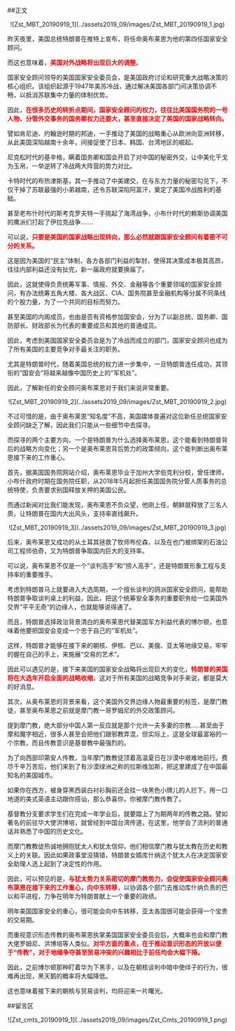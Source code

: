 ##正文

 <div align="center">![Zst_MBT_20190919_1](../assets2019_09/images/Zst_MBT_20190919_1.jpg)</div>

昨天夜里，美国总统特朗普在推特上宣布，将任命奥布莱恩为他的第四任国家安全顾问。

而这也意味着，<font color="red">**美国对外战略将出现巨大的调整**</font>。

国家安全顾问领导的美国国家安全委员会，是美国政府讨论和研究重大战略决策的核心组织。该组织起源于1947年美苏冷战，通过解决美国各部门间决策协调不畅，以抵消苏联集中力量的体制优势。

因此，<font color="red">**在很多历史的转折点期间，国家安全顾问的权力，往往比美国国务院的一号人物、分管外交事务的国务卿权力还要大，甚至直接决定了美国的国家战略转向。**</font>

譬如肯尼迪、约翰逊时期的邦迪，一手推动了美国的战略重心从欧洲向亚洲转移，从此美国深陷越南十余年，间接促使了日本、韩国、台湾地区的崛起。

尼克松时代的基辛格，瞒着国务卿和国会开启了对中国的秘密外交，让中美化干戈为玉帛，一举逆转了冷战两大阵营的势力对比。

卡特时代的布热津斯基，其一手推动了中美建交，在与东方力量的秘密勾兑下，不仅干掉了苏联最强的小弟越南，还令苏联深陷阿富汗，奠定了美国冷战胜利的基础。

甚至老布什时代的斯考克罗夫特一手挑起了海湾战争，小布什时代的赖斯协调美国的鹰派们打起了伊拉克战争.......

可以说，<font color="red">**只要是美国的国家战略出现转向，那么必然就跟国家安全顾问有着密不可分的关系。**</font>

这是因为美国的“民主”体制，各方各部门利益的掣肘，使得其决策成本极其高昂，往往内部利益还没有扯完，新一届政府就要换届了。

因此，这就使得负责统筹军事、情报、外交、金融等各个重要领域的国家安全顾问，有办法统筹五角大楼、各大战区、CIA、国务院甚至金融机构等分属不同条线的个股力量，为了一个共同的目标而努力。

甚至美国的内阁成员，也由是否有资格参加国安会，分为了以副总统、国务卿、国防部长、财政部长为代表的重要成员和其他的普通成员。

因此，考虑到美国国家安全委员会是为了冷战而成立的部门，国家安全顾问也成为了所有美国的主要竞争对手最关注的职务。

尤其是特朗普时代，随着美国总统的权力进一步集中，一旦特朗普连任成功，其领衔的“国安会”将越来越像中国历史上的“军机处”。

因此，了解新任的安全顾问奥布莱恩对于我们来说非常重要。

 <div align="center">![Zst_MBT_20190919_2](../assets2019_09/images/Zst_MBT_20190919_2.jpg)</div>

不过可惜的是，由于奥布莱恩“知名度”不高，美国媒体普遍对这位新任总统国家安全顾问缺乏了解，因此我们只能从一些细节中去探寻。

而探寻的两个主要方向，一个是特朗普为什么选择奥布莱恩，这个能看到特朗普背后的战略方向变化；另一个是奥布莱恩背后势力的政策倾向，这个能判断出奥布莱恩接下来的工作重心。


首先，据美国国务院网站介绍，奥布莱恩毕业于加州大学伯克利分校，曾任律师，小布什政府时期在国务院任职，从2018年5月起担任美国国务院分管人质事务的总统特使，负责要求别国释放关押的美国公民。

而通过新闻对比我们能发现，奥布莱恩不负众望，他刚上任，朝鲜就释放了三名人质，让特朗普在国内大出风头，支持率直线飙升。

 <div align="center">![Zst_MBT_20190919_3](../assets2019_09/images/Zst_MBT_20190919_3.jpg)</div>

后来，奥布莱恩又成功的从土耳其拯救了牧师布伦森，以及在也门被绑架的石油公司工程师伯奇，又为特朗普争取国内巨大的支持率。

可以说，奥布莱恩不仅是一个“谈判高手”和“捞人高手”，还是特朗普形象工程与支持率的重要推手。

考虑到特朗普马上就要进入大选周期，一个擅长谈判的鸽派国家安全顾问，能帮助特朗普争取谈判桌上的利益，因此，把这个统筹安全事务的重要职务给一位美国外交界“平平无奇”的边缘人，也就能够说得通了。

而且，特朗普选择政治背景清白的奥布莱恩代替美国军方利益代表的博尔顿，也意味着他要把国安会变成一个忠于自己的“军机处”。

这样，特朗普才能够在接下来的朝核、伊核、巴以、美俄、亚太等地缘交易，牢牢的握在自己的手上，来施展“交易的艺术”。

因此可以遇见的是，接下来美国的国家安全战略将出现巨大的变化，<font color="red">**特朗普的美国将在大选年开启全面的战略收缩**</font>，这对于所有美国的战略竞争对手来说，都是莫大的好消息。


其次，从奥布莱恩的背景来看，这个美国外交界边缘人物最重要的标签，是摩门教徒，甚至奥布莱恩之前就是摩门教一哥罗姆尼的外交政策顾问。

提到摩门教，绝大部分中国人第一反应就是那个允许一夫多妻的宗教.....甚至由于摩和魔字相近，很多人甚至会把他们跟邪教弄混，但实际上，这是全球最富裕的一个宗教，而且传教意识是基督教中最强烈的。

为了向西部印第安人传教，当年摩门教教徒顶着高温夏日在沙漠中艰难地前行。费尽千辛万苦后，他们来到了有沙漠绿洲之称的拉斯维加斯，把这里建成了在中国最知名的美国城市。

如果你在西方，被身穿黑西装白衬衫胸前还会挂一块黑色小牌儿的人拦下，用一口地道的美式英语主动跟你搭讪，那么恭喜你，你被摩门教传教了。

基督教分支要求学生们在完成一年学业后，就要踏上了为期两年的传教之路。譬如著名的前驻华大使洪博培，就曾经到中国台湾传道，在这里，他学会了流利的普通话并熟悉了中国的历史文化。

而摩门教教徒热诚地拥抱犹太人和犹太信仰，他们相信摩门教与犹太教在历史和教义上的关联。因此如果政事堂没猜错，特朗普女婿库什纳这个犹太人在决定国家安全助理人选上起到了决定性的作用。

因此，可以预见的是，<font color="red">**与犹太势力关系密切的摩门教势力，会促使国家安全顾问奥布莱恩在接下来的工作重心，向中东转移**</font>，以协调各个部门去推动库什纳负责的巴以和平进程，力争在明年为特朗普献上一个重要的政绩。

明年美国国家安全的重心，很可能会向中东转移，亚太各国很可能会获得一个宝贵的交易期。

而重视意识形态传教的奥布莱恩执掌美国国家安全委员会后，大概率也会和摩门教大佬罗姆尼、洪博培等人类似。<font color="red">**对华方面的重点，在于推动意识形态的开放以便于“传教”，对于地缘争夺甚至贸易冲突的兴趣相比于前任均会大幅下降。**</font>

因此，之前博尔顿那种盯着华为下黑手，以及在朝核谈判中暗中使绊子的行为，很难再出现，黑天鹅的概率将大幅降低。

这也意味着接下来的朝核与贸易谈判，均将迎来一片曙光。 

##留言区
 <div align="center">![Zst_cmts_20190919_1](../assets2019_09/images/Zst_Cmts_20190919_1.png)</div>